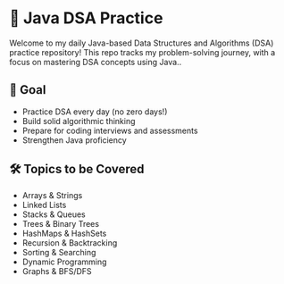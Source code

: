 # 🧠 Java DSA Practice

Welcome to my daily Java-based Data Structures and Algorithms (DSA) practice repository! This repo tracks my problem-solving journey, with a focus on mastering DSA concepts using Java..

## 📌 Goal

-  Practice DSA every day (no zero days!)
-  Build solid algorithmic thinking
-  Prepare for coding interviews and assessments
-  Strengthen Java proficiency

## 🛠️ Topics to be Covered

- Arrays & Strings
- Linked Lists
- Stacks & Queues
- Trees & Binary Trees
- HashMaps & HashSets
- Recursion & Backtracking
- Sorting & Searching
- Dynamic Programming
- Graphs & BFS/DFS
